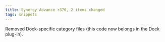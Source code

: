 ```yaml
---
title: Synergy Advance r370, 2 items changed
tags: snippets
---
```


Removed Dock-specific category files (this code now belongs in the Dock plug-in).
